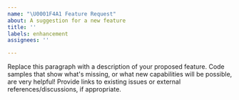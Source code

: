 ```yaml
---
name: "\U0001F4A1 Feature Request"
about: A suggestion for a new feature
title: ''
labels: enhancement
assignees: ''

---
```


<!--
    Thanks for contributing to Vexil!

    Before you submit your issue, please replace the paragraph
    below with information about your proposed feature.
-->

Replace this paragraph with a description of your proposed feature. Code samples that show what's missing, or what new capabilities will be possible, are very helpful! Provide links to existing issues or external references/discussions, if appropriate.
